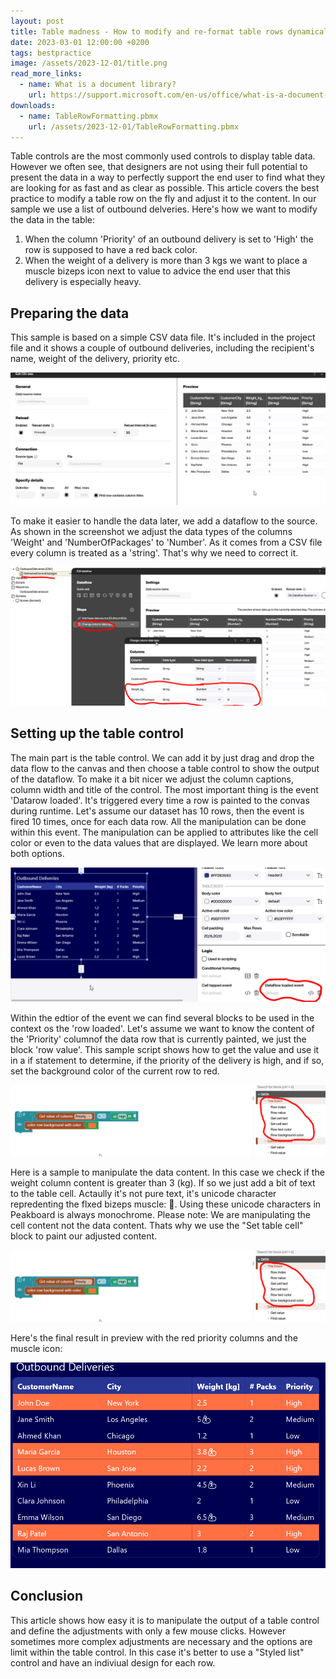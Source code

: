 ```yaml
---
layout: post
title: Table madness - How to modify and re-format table rows dynamically without any code
date: 2023-03-01 12:00:00 +0200
tags: bestpractice
image: /assets/2023-12-01/title.png
read_more_links:
  - name: What is a document library?
    url: https://support.microsoft.com/en-us/office/what-is-a-document-library-3b5976dd-65cf-4c9e-bf5a-713c10ca2872
downloads:
  - name: TableRowFormatting.pbmx
    url: /assets/2023-12-01/TableRowFormatting.pbmx
---
```


Table controls are the most commonly used controls to display table data. However we often see, that designers are not using their full potential to present the data in a way to perfectly support the end user to find what they are looking for as fast and as clear as possible. This article covers the best practice to modify a table row on the fly and adjust it to the content. In our sample we use a list of outbound delveries. Here's how we want to modify the data in the table:

1. When the column 'Priority' of an outbound delivery is set to 'High' the row is supposed to have a red back color.
2. When the weight of a delivery is more than 3 kgs we want to place a muscle bizeps icon next to value to advice the end user that this delivery is especially heavy.

## Preparing the data

This sample is based on a simple CSV data file. It's included in the project file and it shows a couple of outbound deliveries, including the recipient's name, weight of the delivery, priority etc.

![image](/assets/2023-12-01/010.png)

To make it easier to handle the data later, we add a dataflow to the source. As shown in the screenshot we adjust the data types of the columns 'Weight' and 'NumberOfPackages' to 'Number'. As it comes from a CSV file every column is treated as a 'string'. That's why we need to correct it.

![image](/assets/2023-12-01/020.png)

## Setting up the table control

The main part is the table control. We can add it by just drag and drop the data flow to the canvas and then choose a table control to show the output of the dataflow. To make it a bit nicer we adjust the column captions, column width and title of the control.
The most important thing is the event 'Datarow loaded'. It's triggered every time a row is painted to the convas during runtime. Let's assume our dataset has 10 rows, then the event is fired 10 times, once for each data row. All the manipulation can be done within this event. The manipulation can be applied to attributes like the cell color or even to the data values that are displayed. We learn more about both options.

![image](/assets/2023-12-01/030.png)

Within the edtior of the event we can find several blocks to be used in the context os the 'row loaded'. Let's assume we want to know the content of the 'Priority' columnof the data row that is currently painted, we just the block 'row value'. This sample script shows how to get the value and use it in a if statement to determine, if the priority of the delivery is high, and if so, set the background color of the current row to red.

![image](/assets/2023-12-01/040.png)

Here is a sample to manipulate the data content. In this case we check if the weight column content is greater than 3 (kg). If so we just add a bit of text to the table cell. Actaully it's not pure text, it's unicode character repredenting the flxed bizeps muscle: 💪.
Using these unicode characters in Peakboard is always monochrome. Please note: We are manipulating the cell content not the data content. Thats why we use the "Set table cell" block to paint our adjusted content.

![image](/assets/2023-12-01/040.png)

Here's the final result in preview with the red priority columns and the muscle icon:

![image](/assets/2023-12-01/060.png)

## Conclusion

This article shows how easy it is to manipulate the output of a table control and define the adjustments with only a few mouse clicks. However sometimes more complex adjustments are necessary and the options are limit within the table control. In this case it's better to use a "Styled list" control and have an indiviual design for each row.

